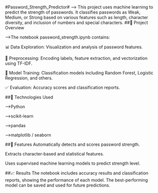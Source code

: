 #Password_Strength_Predictor#
--> This project uses machine learning to predict the strength of passwords. It classifies passwords as Weak, Medium, or Strong based on various features such as length, character diversity, and inclusion of numbers and special characters.
##📁 Project Overview

-->The notebook password_strength.ipynb contains:

📊 Data Exploration: Visualization and analysis of password features.

🧹 Preprocessing: Encoding labels, feature extraction, and vectorization using TF-IDF.

🧠 Model Training: Classification models including Random Forest, Logistic Regression, and others.

✅ Evaluation: Accuracy scores and classification reports.

##🔧 Technologies Used

-->Python

-->scikit-learn

-->pandas

-->matplotlib / seaborn


##📌 Features
Automatically detects and scores password strength.

Extracts character-based and statistical features.

Uses supervised machine learning models to predict strength level.

##📈 Results
The notebook includes accuracy results and classification reports, showing the performance of each model. The best-performing model can be saved and used for future predictions.
